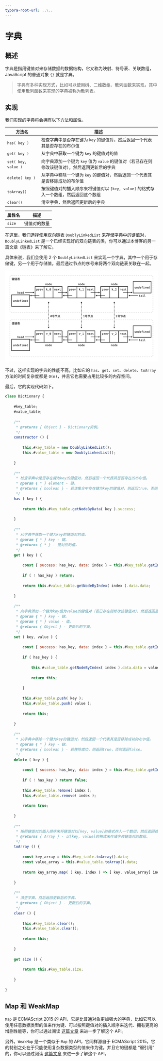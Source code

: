 ```yaml
---
typora-root-url: ..\..
---
```


# 字典

## 概述

字典是指用键值对来存储数据的数据结构，它又称为映射、符号表、关联数组，JavaScript 的普通对象 `{}` 就是字典。

> 字典有多种实现方式，比如可以使用树、二维数组、散列函数来实现，其中使用散列函数来实现的字典被称为散列表。

## 实现

我们实现的字典将会拥有以下方法和属性。

| 方法名              | 描述                                                         |
| ------------------- | ------------------------------------------------------------ |
| `has( key )`        | 检查字典中是否存在键为 `key` 的键值对，然后返回一个代表其是否存在的布尔值 |
| `get( key )`        | 从字典中获取一个键为 `key` 的键值对的值                      |
| `set( key, value )` | 向字典添加一个键为 `key` 值为 `value` 的键值对（若已存在则修改该键值对），然后返回更新后的字典 |
| `delete( key )`     | 从字典中移除一个键为 `key` 的键值对，然后返回一个代表其是否移除成功的布尔值 |
| `toArray()`         | 按照键值对的插入顺序来将键值对以 `[key, value]` 的格式存入一个数组，然后返回这个数组 |
| `clear()`           | 清空字典，然后返回更新后的字典                               |

| 属性名 | 描述         |
| ------ | ------------ |
| `size` | 键值对的数量 |

在这里，我们选择使用双向链表 `DoublyLinkedList` 来存储字典中的键值对，`DoublyLinkedList` 是一个已经实现好的双向链表的类，你可以通过本博客的另一篇文章《链表》来了解它。

具体来说，我们会使用 2 个 `DoublyLinkedList` 来实现一个字典，其中一个用于存储键，另一个用于存储值，最后通过节点的序号来将两个双向链表关联在一起。

![双链表结构](/static/image/markdown/data-structure/dictionary/double-linked-list-structure.png)

不过，这样实现的字典的性能不高，比如它的 `has`、`get`、`set`、`delete`、`toArray` 方法的时间复杂度都是 `O(n)`，并且它也需要占用比较多的内存空间。

最后，它的实现代码如下。

```js
class Dictionary {

    #key_table;
    #value_table;

    /**
     * @returns { Object } - Dictionary实例。
     */
    constructor () {

        this.#key_table = new DoublyLinkedList();
        this.#value_table = new DoublyLinkedList();

    }

    /**
     * 检查字典中是否存在键为key的键值对，然后返回一个代表其是否存在的布尔值。
     * @param { * } element - 键。
     * @returns { boolean } - 若该集合中存在键为key的键值对，则返回true，否则返回false。
     */
    has ( key ) {

        return this.#key_table.getNodeByData( key ).success;

    }

    /**
     * 从字典中获取一个键为key的键值对的值。
     * @param { * } key - 键。
     * @returns { * } - 键对应的值。
     */
    get ( key ) {

        const { success: has_key, data: index } = this.#key_table.getIndexByData( key );

        if ( ! has_key ) return;

        return this.#value_table.getNodeByIndex( index ).data.data;

    }

    /**
     * 向字典添加一个键为key值为value的键值对（若已存在则修改该键值对），然后返回更新后的字典。
     * @param { * } key - 键。
     * @param { * } value - 值。
     * @returns { Object } - 更新后的字典。
     */
    set ( key, value ) {

        const { success: has_key, data: index } = this.#key_table.getIndexByData( key );

        if ( has_key ) {

            this.#value_table.getNodeByIndex( index ).data.data = value;

            return this;

        }

        this.#key_table.push( key );
        this.#value_table.push( value );

        return this;

    }

    /**
     * 从字典中移除一个键为key的键值对，然后返回一个代表其是否移除成功的布尔值。
     * @param { * } key - 键。
     * @returns { boolean } - 若移除成功，则返回true，否则返回false。
     */
    delete ( key ) {

        const { success: has_key, data: index } = this.#key_table.getIndexByData( key );

        if ( ! has_key ) return false;

        this.#key_table.remove( index );
        this.#value_table.remove( index );

        return true;

    }

    /**
     * 按照键值对的插入顺序来将键值对以[key, value]的格式存入一个数组，然后返回这个数组。
     * @returns { Array } - 以[key, value]的格式来存储字典键值对的数组。
     */
    toArray () {

        const key_array = this.#key_table.toArray().data;
        const value_array = this.#value_table.toArray().data;

        return key_array.map( ( key, index ) => [ key, value_array[ index ] ] );

    }

    /**
     * 清空字典，然后返回更新后的字典。
     * @returns { Object } - 更新后的字典。
     */
    clear () {

        this.#key_table.clear();
        this.#value_table.clear();

        return this;

    }

    get size () {

        return this.#key_table.size;

    }

}
```

## Map 和 WeakMap

`Map` 是 ECMAScript 2015 的 API，它是比普通对象更加强大的字典，比如它可以使用任意数据类型的值来作为键、可以按照键值对的插入顺序来迭代、拥有更高的增删性能等，你可以通过阅读 [这篇文章](https://developer.mozilla.org/zh-CN/docs/Web/JavaScript/Reference/Global_Objects/Map) 来进一步了解这个 API。

另外，`WeakMap` 是一个类似于 `Map` 的 API，它同样源自于 ECMAScript 2015，它的特别之处在于只能使用复杂数据类型的值来作为键，并且它的键都是 “弱引用” 的，你可以通过阅读 [这篇文章](https://developer.mozilla.org/zh-CN/docs/Web/JavaScript/Reference/Global_Objects/WeakMap) 来进一步了解这个 API。
